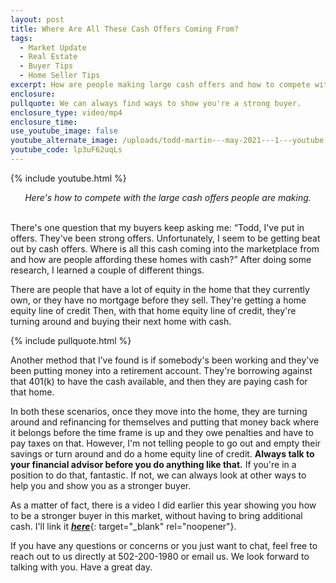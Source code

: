 ```yaml
---
layout: post
title: Where Are All These Cash Offers Coming From?
tags:
  - Market Update
  - Real Estate
  - Buyer Tips
  - Home Seller Tips
excerpt: How are people making large cash offers and how to compete with them.
enclosure:
pullquote: We can always find ways to show you're a strong buyer.
enclosure_type: video/mp4
enclosure_time:
use_youtube_image: false
youtube_alternate_image: /uploads/todd-martin---may-2021---1---youtube.jpeg
youtube_code: lp3uF62uqLs
---
```

{% include youtube.html %}

<center><em>Here's how to compete with the large cash offers people are making.</em></center>

<center>&nbsp;</center>

There's one question that my buyers keep asking me: “Todd, I've put in offers. They've been strong offers. Unfortunately, I seem to be getting beat out by cash offers. Where is all this cash coming into the marketplace from and how are people affording these homes with cash?” After doing some research, I learned a couple of different things.

There are people that have a lot of equity in the home that they currently own, or they have no mortgage before they sell. They're getting a home equity line of credit Then, with that home equity line of credit, they're turning around and buying their next home with cash.

{% include pullquote.html %}

Another method that I’ve found is if somebody's been working and they've been putting money into a retirement account. They're borrowing against that 401(k) to have the cash available, and then they are paying cash for that home.

In both these scenarios, once they move into the home, they are turning around and refinancing for themselves and putting that money back where it belongs before the time frame is up and they owe penalties and have to pay taxes on that. However, I'm not telling people to go out and empty their savings or turn around and do a home equity line of credit. **Always talk to your financial advisor before you do anything like that.** If you're in a position to do that, fantastic. If not, we can always look at other ways to help you and show you as a stronger buyer.

As a matter of fact, there is a video I did earlier this year showing you how to be a stronger buyer in this market, without having to bring additional cash. I'll link it [***here***](https://youtu.be/hZlYyovHI9M){: target="_blank" rel="noopener"}.&nbsp;

If you have any questions or concerns or you just want to chat, feel free to reach out to us directly at 502-200-1980 or email us. We look forward to talking with you. Have a great day.

&nbsp;
